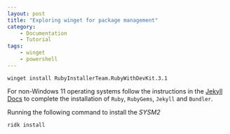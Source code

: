 ```yaml
---
layout: post
title: "Exploring winget for package management"
category:
    - Documentation
    - Tutorial
tags:
    - winget
    - powershell
---
```

```console
winget install RubyInstallerTeam.RubyWithDevKit.3.1
```

For non-Windows 11 operating systems follow the instructions in the [Jekyll Docs](https://jekyllrb.com/docs/installation/) to complete the installation of `Ruby`, `RubyGems`, `Jekyll` and `Bundler`.

Running the following command to install the *SYSM2*

```console
ridk install
```